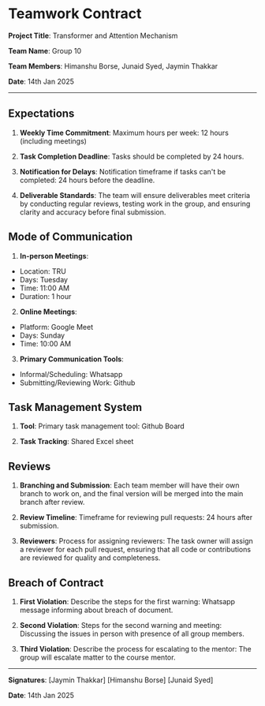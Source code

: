 # Teamwork Contract

**Project Title**: Transformer and Attention Mechanism 

**Team Name**: Group 10

**Team Members**: Himanshu Borse, Junaid Syed, Jaymin Thakkar

**Date**: 14th Jan 2025

---

## Expectations

1. **Weekly Time Commitment**:
Maximum hours per week: 12 hours (including meetings)

2. **Task Completion Deadline**:
Tasks should be completed by 24 hours.

3. **Notification for Delays**:
Notification timeframe if tasks can't be completed: 24 hours before the deadline.

4. **Deliverable Standards**:
The team will ensure deliverables meet criteria by conducting regular reviews, testing work in the group, and ensuring clarity and accuracy before final submission.



## Mode of Communication

1. **In-person Meetings**:
- Location: TRU
- Days: Tuesday
- Time: 11:00 AM
- Duration: 1 hour

2. **Online Meetings**:
- Platform: Google Meet
- Days: Sunday
- Time: 10:00 AM

3. **Primary Communication Tools**:
- Informal/Scheduling: Whatsapp
- Submitting/Reviewing Work: Github

## Task Management System

1. **Tool**:
Primary task management tool: Github Board

2. **Task Tracking**: Shared Excel sheet

## Reviews

1. **Branching and Submission**:
Each team member will have their own branch to work on, and the final version will be merged into the main branch after review.

2. **Review Timeline**:
Timeframe for reviewing pull requests: 24 hours after submission.

3. **Reviewers**:
Process for assigning reviewers: The task owner will assign a reviewer for each pull request, ensuring that all code or contributions are reviewed for quality and completeness.

## Breach of Contract

1. **First Violation**:
Describe the steps for the first warning: Whatsapp message informing about breach of document.

2. **Second Violation**:
Steps for the second warning and meeting: Discussing the issues in person with presence of all group members.

3. **Third Violation**:
Describe the process for escalating to the mentor: The group will escalate matter to the course mentor.

---

**Signatures**:
[Jaymin Thakkar]
[Himanshu Borse]
[Junaid Syed]

**Date**: 14th Jan 2025

